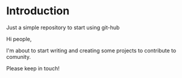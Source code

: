 # Introduction
Just a simple repository to start using git-hub

Hi people,

I'm about to start writing and creating some projects to contribute to comunity.

Please keep in touch!
